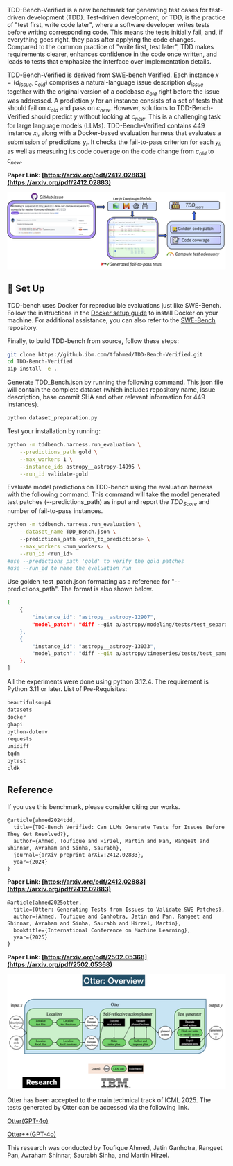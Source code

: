 TDD-Bench-Verified is a new benchmark for generating test cases for test-driven development (TDD). Test-driven development, or TDD, is the practice of "test first, write code later", where a software developer writes tests before writing corresponding code. This means the tests initially fail, and, if everything goes right, they pass after applying the code changes. Compared to the common practice of "write first, test later", TDD makes requirements clearer, enhances confidence in the code once written, and leads to tests that emphasize the interface over implementation details.

TDD-Bench-Verified is derived from SWE-bench Verified. Each instance $x = (d_{issue}, c_{old})$ comprises a natural-language issue description $d_{issue}$ together with the original version of a codebase $c_{old}$ right before the issue was addressed. A prediction $y$ for an instance consists of a set of tests that should fail on $c_{old}$ and pass on $c_{new}$. However, solutions to TDD-Bench-Verified should predict $y$ without looking at $c_{new}$. This is a challenging task for large language models (LLMs). TDD-Bench-Verified contains 449 instance $x_i$, along with a Docker-based evaluation harness that evaluates a submission of predictions $y_i$. It checks the fail-to-pass criterion for each $y_i$, as well as measuring its code coverage on the code change from $c_{old}$ to $c_{new}$.

**Paper Link: [https://arxiv.org/pdf/2412.02883](https://arxiv.org/pdf/2412.02883)** 

<img src="Figures/tdd-github.png">



## 🚀 Set Up
TDD-bench uses Docker for reproducible evaluations just like SWE-Bench.
Follow the instructions in the [Docker setup guide](https://docs.docker.com/engine/install/) to install Docker on your machine. For additional assistance, you can also refer to the [SWE-Bench](https://github.com/princeton-nlp/SWE-bench) repository.

Finally, to build TDD-bench from source, follow these steps:
```bash
git clone https://github.ibm.com/tfahmed/TDD-Bench-Verified.git
cd TDD-Bench-Verified
pip install -e .
```

Generate TDD_Bench.json by running the following command. This json file will contain the complete dataset (which includes repository name, issue description, base commit SHA and other relevant information for 449 instances).
```bash
python dataset_preparation.py
```


Test your installation by running:
```bash
python -m tddbench.harness.run_evaluation \
    --predictions_path gold \
    --max_workers 1 \
    --instance_ids astropy__astropy-14995 \
    --run_id validate-gold
```


Evaluate model predictions on TDD-bench using the evaluation harness with the following command. This command will take the model generated test patches (--predictions_path) as input and report the $TDD_{Score}$ and number of fail-to-pass instances.
```bash
python -m tddbench.harness.run_evaluation \
    --dataset_name TDD_Bench.json \  
    --predictions_path <path_to_predictions> \
    --max_workers <num_workers> \
    --run_id <run_id>
#use --predictions_path 'gold' to verify the gold patches
#use --run_id to name the evaluation run

```


Use golden_test_patch.json formatting as a reference for "--predictions_path". The format is also shown below. 

```bash
[
    {
        "instance_id": "astropy__astropy-12907",
        "model_patch": "diff --git a/astropy/modeling/tests/test_separable.py b/astropy/modeling/tests/test_separable.py\n--- a/astropy/modeling/tests/test_separable.py\n+++ b/astropy/modeling/tests/test_separable.py\n@@ -28,6 +28,13 @@\n p1 = models.Polynomial1D(1, name='p1')\n \n \n+cm_4d_expected = (np.array([False, False, True, True]),\n+                  np.array([[True,  True,  False, False],\n+                            [True,  True,  False, False],\n+                            [False, False, True,  False],\n+                            [False, False, False, True]]))\n+\n+\n compound_models = {\n     'cm1': (map3 & sh1 | rot & sh1 | sh1 & sh2 & sh1,\n             (np.array([False, False, True]),\n@@ -52,7 +59,17 @@\n     'cm7': (map2 | p2 & sh1,\n             (np.array([False, True]),\n              np.array([[True, False], [False, True]]))\n-            )\n+            ),\n+    'cm8': (rot & (sh1 & sh2), cm_4d_expected),\n+    'cm9': (rot & sh1 & sh2, cm_4d_expected),\n+    'cm10': ((rot & sh1) & sh2, cm_4d_expected),\n+    'cm11': (rot & sh1 & (scl1 & scl2),\n+             (np.array([False, False, True, True, True]),\n+              np.array([[True,  True,  False, False, False],\n+                        [True,  True,  False, False, False],\n+                        [False, False, True,  False, False],\n+                        [False, False, False, True,  False],\n+                        [False, False, False, False, True]]))),\n }\n \n \n"
    },
    {
        "instance_id": "astropy__astropy-13033",
        "model_patch": "diff --git a/astropy/timeseries/tests/test_sampled.py b/astropy/timeseries/tests/test_sampled.py\n--- a/astropy/timeseries/tests/test_sampled.py\n+++ b/astropy/timeseries/tests/test_sampled.py\n@@ -395,6 +395,14 @@ def test_required_columns():\n     assert exc.value.args[0] == (\"TimeSeries object is invalid - expected \"\n                                  \"'time' as the first column but found 'banana'\")\n \n+    # https://github.com/astropy/astropy/issues/13009\n+    ts_2cols_required = ts.copy()\n+    ts_2cols_required._required_columns = ['time', 'a']\n+    with pytest.raises(ValueError) as exc:\n+        ts_2cols_required.remove_column('a')\n+    assert exc.value.args[0] == (\"TimeSeries object is invalid - expected \"\n+                                 \"['time', 'a'] as the first columns but found ['time', 'b']\")\n+\n \n @pytest.mark.parametrize('cls', [BoxLeastSquares, LombScargle])\n def test_periodogram(cls):\n"
    },
]
```


All the experiments were done using python 3.12.4. The requirement is Python 3.11 or later. List of Pre-Requisites:
```bash
beautifulsoup4
datasets
docker
ghapi
python-dotenv
requests
unidiff
tqdm
pytest
cldk
```
## Reference
If you use this benchmark, please consider citing our works.
```
@article{ahmed2024tdd,
  title={TDD-Bench Verified: Can LLMs Generate Tests for Issues Before They Get Resolved?}, 
  author={Ahmed, Toufique and Hirzel, Martin and Pan, Rangeet and Shinnar, Avraham and Sinha, Saurabh},
  journal={arXiv preprint arXiv:2412.02883},
  year={2024} 
}
```
**Paper Link: [https://arxiv.org/pdf/2412.02883](https://arxiv.org/pdf/2412.02883)** 

```
@article{ahmed2025otter,
  title={Otter: Generating Tests from Issues to Validate SWE Patches},
  author={Ahmed, Toufique and Ganhotra, Jatin and Pan, Rangeet and Shinnar, Avraham and Sinha, Saurabh and Hirzel, Martin},
  booktitle={International Conference on Machine Learning},
  year={2025}
}
```
**Paper Link: [https://arxiv.org/pdf/2502.05368](https://arxiv.org/pdf/2502.05368)**

<img src="Figures/otter.png">

Otter has been accepted to the main technical track of ICML 2025. The tests generated by Otter can be accessed via the following link.
 
[Otter(GPT-4o)](https://github.com/IBM/TDD-Bench-Verified/blob/main/Otter/Otter_TDD_GPT4o.json)

[Otter++(GPT-4o)](https://github.com/IBM/TDD-Bench-Verified/blob/main/Otter/Otter_Plus_TDD_GPT4o.json)

This research was conducted by Toufique Ahmed, Jatin Ganhotra, Rangeet Pan, Avraham Shinnar, Saurabh Sinha, and Martin Hirzel.  



